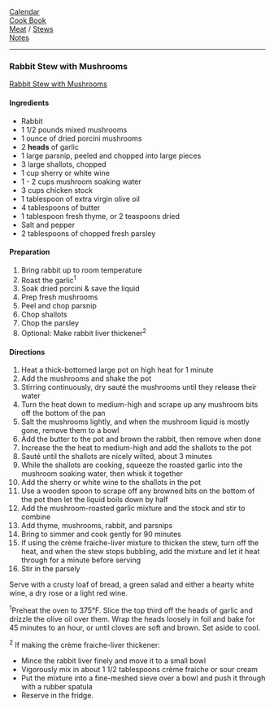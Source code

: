 [Calendar](https://github.com/vmsmith/EDT/blob/master/calendar.md)     
[Cook Book](https://github.com/vmsmith/CookBook/blob/master/README.md)  
[Meat](https://github.com/vmsmith/CookBook/blob/master/meat.md) / [Stews](https://github.com/vmsmith/CookBook/blob/master/stews.md)   
[Notes](https://github.com/vmsmith/CookBook/blob/master/notes.md)  


-----  

### Rabbit Stew with Mushrooms 

[Rabbit Stew with Mushrooms](https://www.simplyrecipes.com/recipes/rabbit_stew_with_mushrooms/)  


#### Ingredients  

* Rabbit
* 1 1/2 pounds mixed mushrooms
* 1 ounce of dried porcini mushrooms
* 2 **heads** of garlic
* 1 large parsnip, peeled and chopped into large pieces
* 3 large shallots, chopped
* 1 cup sherry or white wine
* 1 - 2 cups mushroom soaking water
* 3 cups chicken stock
* 1 tablespoon of extra virgin olive oil
* 4 tablespoons of butter
* 1 tablespoon fresh thyme, or 2 teaspoons dried
* Salt and pepper  
* 2 tablespoons of chopped fresh parsley

#### Preparation  

1. Bring rabbit up to room temperature  
2. Roast the garlic<sup>1</sup>
3. Soak dried porcini & save the liquid  
4. Prep fresh mushrooms  
5. Peel and chop parsnip  
6. Chop shallots  
7. Chop the parsley  
8. Optional: Make rabbit liver thickener<sup>2</sup>  

#### Directions  

1. Heat a thick-bottomed large pot on high heat for 1 minute
2. Add the mushrooms and shake the pot  
3. Stirring continuously, dry sauté the mushrooms until they release their water  
4. Turn the heat down to medium-high and scrape up any mushroom bits off the bottom of the pan  
5. Salt the mushrooms lightly, and when the mushroom liquid is mostly gone, remove them to a bowl  
6. Add the butter to the pot and brown the rabbit, then remove when done 
7. Increase the the heat to medium-high and add the shallots to the pot  
8. Sauté until the shallots are nicely wilted, about 3 minutes
9. While the shallots are cooking, squeeze the roasted garlic into the mushroom soaking water, then whisk it together  
10. Add the sherry or white wine to the shallots in the pot  
11. Use a wooden spoon to scrape off any browned bits on the bottom of the pot then let the liquid boils down by half  
12. Add the mushroom-roasted garlic mixture and the stock and stir to combine  
13. Add thyme, mushrooms, rabbit, and parsnips  
14. Bring to simmer and cook gently for 90 minutes  
15. If using the crème fraiche-liver mixture to thicken the stew, turn off the heat, and when the stew stops bubbling, add the mixture and let it heat through for a minute before serving 
16. Stir in the parsely  

Serve with a crusty loaf of bread, a green salad and either a hearty white wine, a dry rose or a light red wine.

<sup>1</sup>Preheat the oven to 375°F. Slice the top third off the heads of garlic and drizzle the olive oil over them. Wrap the heads loosely in foil and bake for 45 minutes to an hour, or until cloves are soft and brown. Set aside to cool.

<sup>2</sup> If making the crème fraiche-liver thickener:  
* Mince the rabbit liver finely and move it to a small bowl  
* Vigorously mix in about 1 1/2 tablespoons crème fraiche or sour cream  
* Put the mixture into a fine-meshed sieve over a bowl and push it through with a rubber spatula  
* Reserve in the fridge.
